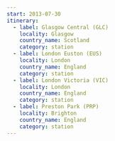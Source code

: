 ```yaml
---
start: 2013-07-30
itinerary:
  - label: Glasgow Central (GLC)
    locality: Glasgow
    country_name: Scotland
    category: station
  - label: London Euston (EUS)
    locality: London
    country_name: England
    category: station
  - label: London Victoria (VIC)
    locality: London
    country_name: England
    category: station
  - label: Preston Park (PRP)
    locality: Brighton
    country_name: England
    category: station
---
```

